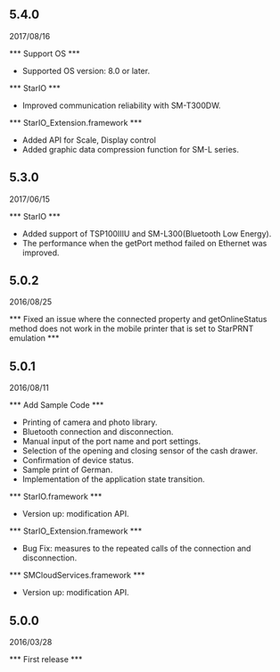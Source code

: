 ## 5.4.0
2017/08/16

*** Support OS ***
* Supported OS version: 8.0 or later.

*** StarIO ***
* Improved communication reliability with SM-T300DW.

*** StarIO_Extension.framework ***
* Added API for Scale, Display control
* Added graphic data compression function for SM-L series.

## 5.3.0
2017/06/15

*** StarIO ***
* Added support of TSP100IIIU and SM-L300(Bluetooth Low Energy).
* The performance when the getPort method failed on Ethernet was improved.

## 5.0.2
2016/08/25

*** Fixed an issue where the connected property and getOnlineStatus method does not work in the mobile printer that is set to StarPRNT emulation ***

## 5.0.1
2016/08/11

*** Add Sample Code ***
* Printing of camera and photo library.
* Bluetooth connection and disconnection.
* Manual input of the port name and port settings.
* Selection of the opening and closing sensor of the cash drawer.
* Confirmation of device status.
* Sample print of German.
* Implementation of the application state transition.

*** StarIO.framework ***
* Version up: modification API.

*** StarIO_Extension.framework ***
* Bug Fix: measures to the repeated calls of the connection and disconnection.

*** SMCloudServices.framework ***
* Version up: modification API.

## 5.0.0
2016/03/28

*** First release ***
